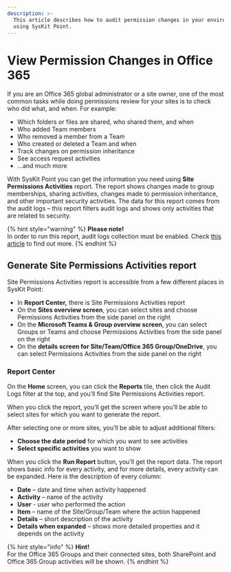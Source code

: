 ```yaml
---
description: >-
  This article describes how to audit permission changes in your environment
  using SysKit Point.
---
```


# View Permission Changes in Office 365

If you are an Office 365 global administrator or a site owner, one of the most common tasks while doing permissions review for your sites is to check who did what, and when. For example:

* Which folders or files are shared, who shared them, and when
* Who added Team members
* Who removed a member from a Team
* Who created or deleted a Team and when
* Track changes on permission inheritance
* See access request activities
* …and much more

With SysKit Point you can get the information you need using **Site Permissions Activities** report. The report shows changes made to group memberships, sharing activities, changes made to permission inheritance, and other important security activities. The data for this report comes from the audit logs – this report filters audit logs and shows only activities that are related to security.

{% hint style="warning" %}
**Please note!**  
In order to run this report, audit logs collection must be enabled. Check [this article](https://docs.syskit.com/point/installation-and-configuration/customize-audit-logs-collection) to find out more.
{% endhint %}

## Generate Site Permissions Activities report

Site Permissions Activities report is accessible from a few different places in SysKit Point:

* In **Report Center,** there is Site Permissions Activities report
* On the **Sites overview screen**, you can select sites and choose Permissions Activities from the side panel on the right
* On the **Microsoft Teams & Group overview screen**, you can select Groups or Teams and choose Permissions Activities from the side panel on the right
* On the **details screen for Site/Team/Office 365 Group/OneDrive**, you can select Permissions Activities from the side panel on the right

### **Report Center**

On the **Home** screen, you can click the **Reports** tile, then click the Audit Logs filter at the top, and you’ll find Site Permissions Activities report.

When you click the report, you’ll get the screen where you’ll be able to select sites for which you want to generate the report.

After selecting one or more sites, you’ll be able to adjust additional filters:

* **Choose the date period** for which you want to see activities
* **Select specific activities** you want to show

When you click the **Run Report** button, you’ll get the report data. The report shows basic info for every activity, and for more details, every activity can be expanded. Here is the description of every column:

* **Date** – date and time when activity happened
* **Activity** – name of the activity
* **User** - user who performed the action
* **Item** – name of the Site/Group/Team where the action happened
* **Details** – short description of the activity
* **Details when expanded** – shows more detailed properties and it depends on the activity

{% hint style="info" %}
**Hint!**  
For the Office 365 Groups and their connected sites, both SharePoint and Office 365 Group activities will be shown.
{% endhint %}

